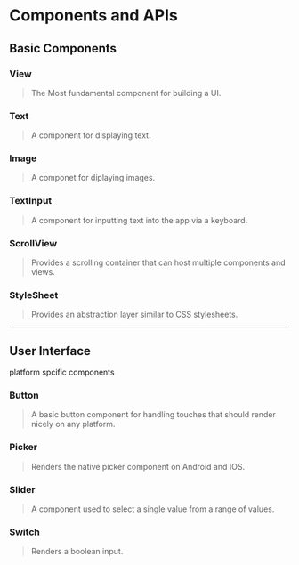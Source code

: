 # Components and APIs

## Basic Components

### View

> The Most fundamental component for building a UI.

### Text

> A component for displaying text.

### Image

> A componet for diplaying images.

### TextInput

> A component for inputting text into the app via a keyboard.

### ScrollView

> Provides a scrolling container that can host multiple components and views.

### StyleSheet

> Provides an abstraction layer similar to CSS stylesheets.

---

## User Interface

platform spcific components

### Button

> A basic button component for handling touches that should render nicely on any platform.

### Picker

> Renders the native picker component on Android and IOS.

### Slider

> A component used to select a single value from a range of values.

### Switch

> Renders a boolean input.
